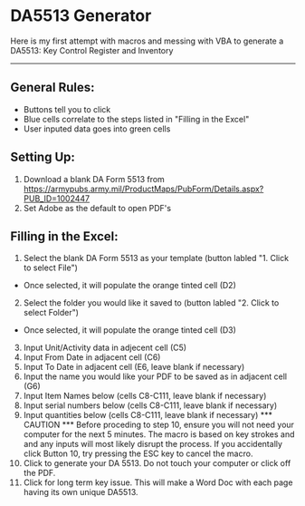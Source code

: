 # DA5513 Generator
Here is my first attempt with macros and messing with VBA to generate a DA5513: Key Control Register and Inventory

---

## General Rules:
- Buttons tell you to click
- Blue cells correlate to the steps listed in "Filling in the Excel"
- User inputed data goes into green cells

## Setting Up:
1. Download a blank DA Form 5513 from https://armypubs.army.mil/ProductMaps/PubForm/Details.aspx?PUB_ID=1002447
2. Set Adobe as the default to open PDF's

## Filling in the Excel:
1. Select the blank DA Form 5513 as your template (button labled "1. Click to select File")
  * Once selected, it will populate the orange tinted cell (D2)
2. Select the folder you would like it saved to (button labled "2. Click to select Folder")
  * Once selected, it will populate the orange tinted cell (D3)
3. Input Unit/Activity data in adjecent cell (C5)
4. Input From Date in adjacent cell (C6)
5. Input To Date in adjacent cell (E6, leave blank if necessary)
6. Input the name you would like your PDF to be saved as in adjacent cell (G6)
7. Input Item Names below (cells C8-C111, leave blank if necessary)
8. Input serial numbers below (cells C8-C111, leave blank if necessary)
9. Input quantities below (cells C8-C111, leave blank if necessary)
*** CAUTION *** Before proceding to step 10, ensure you will not need your computer for the next 5 minutes. The macro is based on key strokes and
  and any inputs will most likely disrupt the process. If you accidentally click Button 10, try pressing the ESC key to cancel the macro. 
10. Click to generate your DA 5513. Do not touch your computer or click off the PDF.
11. Click for long term key issue. This will make a Word Doc with each page having its own unique DA5513. 

